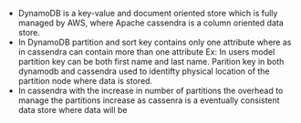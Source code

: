 
- DynamoDB is a key-value and document oriented store which is fully managed by AWS, where Apache cassendra is a column oriented data store.
- In DynamoDB partition and sort key contains only one attribute where as in cassendra can contain more than one attribute Ex: In users model partition key can be both first name and last name. Parition key in both dynamodb and cassendra used to identifty physical location of the partition node where data is stored.
- In cassendra with the increase in number of partitions the overhead to manage the partitions increase as cassenra is a eventually consistent data store where data will be 
